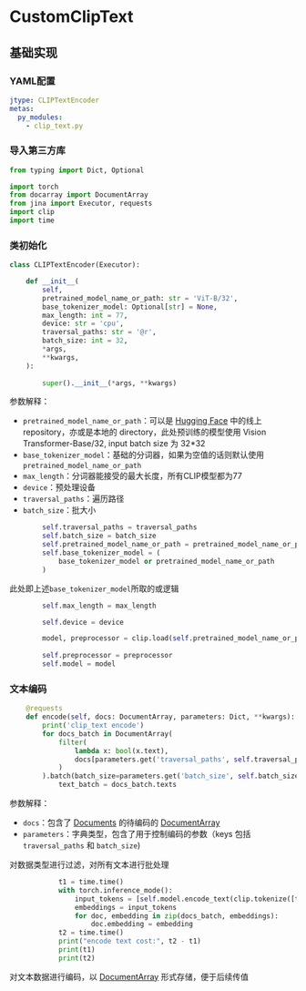 # CustomClipText

## 基础实现

### YAML配置

```yaml
jtype: CLIPTextEncoder
metas:
  py_modules:
    - clip_text.py
```

### 导入第三方库

```python
from typing import Dict, Optional

import torch
from docarray import DocumentArray
from jina import Executor, requests
import clip
import time
```

### 类初始化

```python
class CLIPTextEncoder(Executor):

    def __init__(
        self,
        pretrained_model_name_or_path: str = 'ViT-B/32',
        base_tokenizer_model: Optional[str] = None,
        max_length: int = 77,
        device: str = 'cpu',
        traversal_paths: str = '@r',
        batch_size: int = 32,
        *args,
        **kwargs,
    ):
        
        super().__init__(*args, **kwargs)
```

参数解释：

+ `pretrained_model_name_or_path`：可以是 [Hugging Face](https://huggingface.co/) 中的线上 repository，亦或是本地的 directory，此处预训练的模型使用 Vision Transformer-Base/32, input batch size 为 32*32
+ `base_tokenizer_model`：基础的分词器，如果为空值的话则默认使用 `pretrained_model_name_or_path`
+ `max_length`：分词器能接受的最大长度，所有CLIP模型都为77
+ `device`：预处理设备
+ `traversal_paths`：遍历路径
+ `batch_size`：批大小

```python
        self.traversal_paths = traversal_paths
        self.batch_size = batch_size
        self.pretrained_model_name_or_path = pretrained_model_name_or_path
        self.base_tokenizer_model = (
            base_tokenizer_model or pretrained_model_name_or_path
        )
```

此处即上述`base_tokenizer_model`所取的或逻辑

```python
        self.max_length = max_length

        self.device = device

        model, preprocessor = clip.load(self.pretrained_model_name_or_path, device=device)
        
        self.preprocessor = preprocessor
        self.model = model
```

### 文本编码

```python
    @requests
	def encode(self, docs: DocumentArray, parameters: Dict, **kwargs):
        print('clip_text encode')
        for docs_batch in DocumentArray(
            filter(
                lambda x: bool(x.text),
                docs[parameters.get('traversal_paths', self.traversal_paths)],
            )
        ).batch(batch_size=parameters.get('batch_size', self.batch_size)) :
            text_batch = docs_batch.texts
```

参数解释：

+ `docs`：包含了 [Documents](https://docarray.jina.ai/fundamentals/document/?utm_campaign=vced&utm_source=github&utm_medium=datawhale)  的待编码的  [DocumentArray](https://docarray.jina.ai/fundamentals/documentarray/?utm_campaign=vced&utm_source=github&utm_medium=datawhale)
+ `parameters`：字典类型，包含了用于控制编码的参数（keys 包括 `traversal_paths` 和 `batch_size`)

对数据类型进行过滤，对所有文本进行批处理

```python
            t1 = time.time()
            with torch.inference_mode():
                input_tokens = [self.model.encode_text(clip.tokenize([t, "unknown"]).to(self.device)) for t in text_batch]
                embeddings = input_tokens
                for doc, embedding in zip(docs_batch, embeddings):
                    doc.embedding = embedding
            t2 = time.time()
            print("encode text cost:", t2 - t1)
            print(t1)
            print(t2)
```

对文本数据进行编码，以  [DocumentArray](https://docarray.jina.ai/fundamentals/documentarray/?utm_campaign=vced&utm_source=github&utm_medium=datawhale) 形式存储，便于后续传值